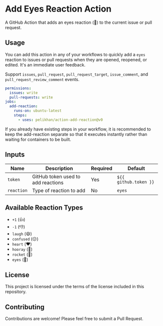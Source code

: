 # Add Eyes Reaction Action

A GitHub Action that adds an eyes reaction (👀) to the current issue or pull request.

## Usage

You can add this action in any of your workflows to quickly
add a `eyes` reaction to issues or pull requests when they are opened, reopened, or edited. It's an immediate user feedback.

Support `issues`, `pull_request`, `pull_request_target`, `issue_comment`, and `pull_request_review_comment` events.

```yaml
permissions:
  issues: write
  pull-requests: write
jobs:
  add-reaction:
    runs-on: ubuntu-latest
    steps:
      - uses: pelikhan/action-add-reaction@v0
```

If you already have existing steps in your workflow,
it is recommended to keep the add-reaction separate
so that it executes instantly rather than waiting
for containers to be built.

## Inputs

| Name | Description | Required | Default |
|------|-------------|----------|---------|
| `token` | GitHub token used to add reactions | Yes | `${{ github.token }}` |
| `reaction` | Type of reaction to add | No | `eyes` |

## Available Reaction Types

- `+1` (👍)
- `-1` (👎)
- `laugh` (😄)
- `confused` (😕)
- `heart` (❤️)
- `hooray` (🎉)
- `rocket` (🚀)
- `eyes` (👀)

## License

This project is licensed under the terms of the license included in this repository.

## Contributing

Contributions are welcome! Please feel free to submit a Pull Request.
